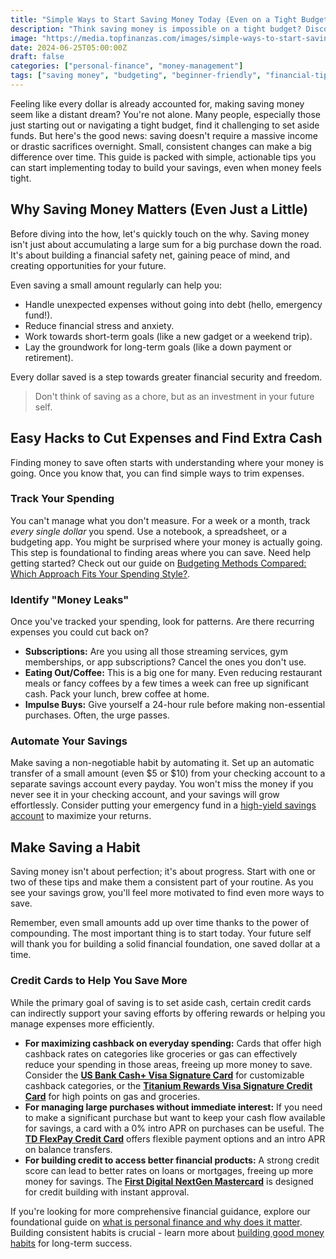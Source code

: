 ```yaml
---
title: "Simple Ways to Start Saving Money Today (Even on a Tight Budget)"
description: "Think saving money is impossible on a tight budget? Discover easy, actionable tips you can start using today to build your savings, no matter your income."
image: "https://media.topfinanzas.com/images/simple-ways-to-start-saving-money-today-even-on-a-tight-budget.webp"
date: 2024-06-25T05:00:00Z
draft: false
categories: ["personal-finance", "money-management"]
tags: ["saving money", "budgeting", "beginner-friendly", "financial-tips"]
---
```


Feeling like every dollar is already accounted for, making saving money seem like a distant dream? You're not alone. Many people, especially those just starting out or navigating a tight budget, find it challenging to set aside funds. But here's the good news: saving doesn't require a massive income or drastic sacrifices overnight. Small, consistent changes can make a big difference over time. This guide is packed with simple, actionable tips you can start implementing today to build your savings, even when money feels tight.

## Why Saving Money Matters (Even Just a Little)

Before diving into the how, let's quickly touch on the why. Saving money isn't just about accumulating a large sum for a big purchase down the road. It's about building a financial safety net, gaining peace of mind, and creating opportunities for your future.

Even saving a small amount regularly can help you:

- Handle unexpected expenses without going into debt (hello, emergency fund!).
- Reduce financial stress and anxiety.
- Work towards short-term goals (like a new gadget or a weekend trip).
- Lay the groundwork for long-term goals (like a down payment or retirement).

Every dollar saved is a step towards greater financial security and freedom.

> Don't think of saving as a chore, but as an investment in your future self.

## Easy Hacks to Cut Expenses and Find Extra Cash

Finding money to save often starts with understanding where your money is going. Once you know that, you can find simple ways to trim expenses.

### Track Your Spending

You can't manage what you don't measure. For a week or a month, track _every single dollar_ you spend. Use a notebook, a spreadsheet, or a budgeting app. You might be surprised where your money is actually going. This step is foundational to finding areas where you can save. Need help getting started? Check out our guide on [Budgeting Methods Compared: Which Approach Fits Your Spending Style?](/personal-finance/budgeting-methods-compared-which-approach-fits-your-spending-style).

### Identify "Money Leaks"

Once you've tracked your spending, look for patterns. Are there recurring expenses you could cut back on?

- **Subscriptions:** Are you using all those streaming services, gym memberships, or app subscriptions? Cancel the ones you don't use.
- **Eating Out/Coffee:** This is a big one for many. Even reducing restaurant meals or fancy coffees by a few times a week can free up significant cash. Pack your lunch, brew coffee at home.
- **Impulse Buys:** Give yourself a 24-hour rule before making non-essential purchases. Often, the urge passes.

### Automate Your Savings

Make saving a non-negotiable habit by automating it. Set up an automatic transfer of a small amount (even $5 or $10) from your checking account to a separate savings account every payday. You won't miss the money if you never see it in your checking account, and your savings will grow effortlessly. Consider putting your emergency fund in a [high-yield savings account](/personal-finance/high-yield-savings-accounts-vs-money-market-accounts-where-to-keep-your-emergency-fund) to maximize your returns.

## Make Saving a Habit

Saving money isn't about perfection; it's about progress. Start with one or two of these tips and make them a consistent part of your routine. As you see your savings grow, you'll feel more motivated to find even more ways to save.

Remember, even small amounts add up over time thanks to the power of compounding. The most important thing is to start today. Your future self will thank you for building a solid financial foundation, one saved dollar at a time.

### Credit Cards to Help You Save More

While the primary goal of saving is to set aside cash, certain credit cards can indirectly support your saving efforts by offering rewards or helping you manage expenses more efficiently.

- **For maximizing cashback on everyday spending:** Cards that offer high cashback rates on categories like groceries or gas can effectively reduce your spending in those areas, freeing up more money to save. Consider the [**US Bank Cash+ Visa Signature Card**](/financial-solutions/us-bank-cash-plus-visa-signature-card-benefits) for customizable cashback categories, or the [**Titanium Rewards Visa Signature Credit Card**](/financial-solutions/titanium-rewards-visa-signature-credit-card-benefits) for high points on gas and groceries.
- **For managing large purchases without immediate interest:** If you need to make a significant purchase but want to keep your cash flow available for savings, a card with a 0% intro APR on purchases can be useful. The [**TD FlexPay Credit Card**](/financial-solutions/td-flexpay-credit-card-benefits) offers flexible payment options and an intro APR on balance transfers.
- **For building credit to access better financial products:** A strong credit score can lead to better rates on loans or mortgages, freeing up more money for savings. The [**First Digital NextGen Mastercard**](/financial-solutions/first-digital-nextgen-mastercard-benefits) is designed for credit building with instant approval.

If you're looking for more comprehensive financial guidance, explore our foundational guide on [what is personal finance and why does it matter](/personal-finance/what-is-personal-finance-and-why-does-it-matter). Building consistent habits is crucial - learn more about [building good money habits](/personal-finance/building-good-money-habits-consistency-is-key) for long-term success.
